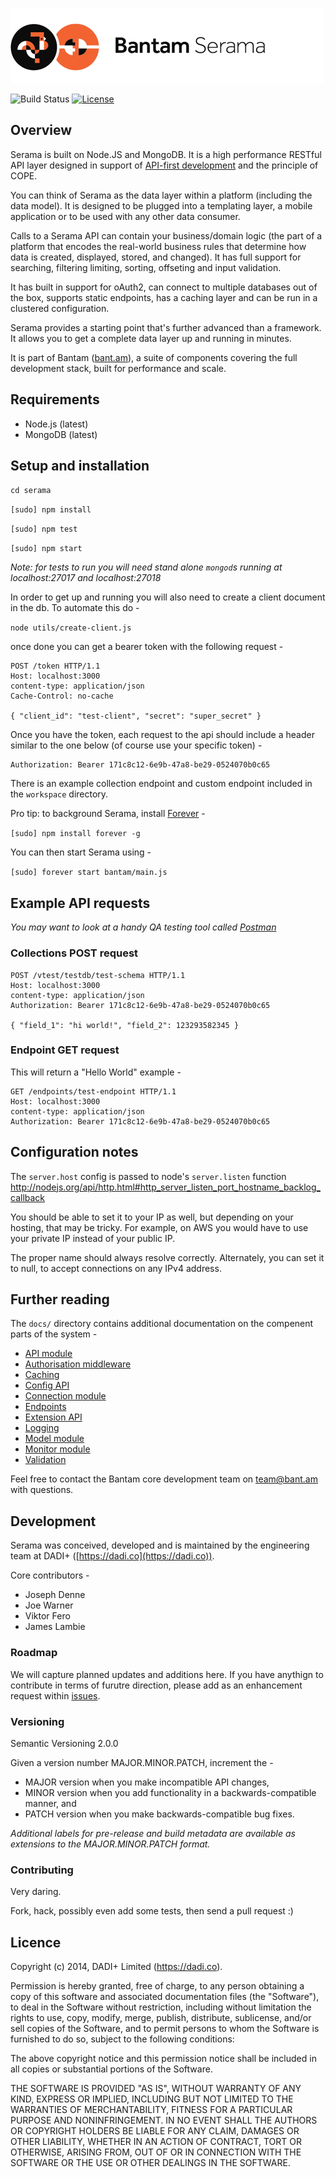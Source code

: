 ![Serama](serama.png)

![Build Status](http://img.shields.io/badge/release-0.1.3_beta-green.svg?style=flat-square)&nbsp;[![License](http://img.shields.io/:license-mit-blue.svg?style=flat-square)](http://dadi.mit-license.org)

## Overview

Serama is built on Node.JS and MongoDB. It is a high performance RESTful API layer designed in support of [API-first development](https://github.com/dadiplus/serama/blob/master/docs/apiFirst.md) and the principle of COPE.

You can think of Serama as the data layer within a platform (including the data model). It is designed to be plugged into a templating layer, a mobile application or to be used with any other data consumer.

Calls to a Serama API can contain your business/domain logic (the part of a platform that encodes the real-world business rules that determine how data is created, displayed, stored, and changed). It has full support for searching, filtering limiting, sorting, offseting and input validation.

It has built in support for oAuth2, can connect to multiple databases out of the box, supports static endpoints, has a caching layer and can be run in a clustered configuration.

Serama provides a starting point that's further advanced than a framework. It allows you to get a complete data layer up and running in minutes.

It is part of Bantam ([bant.am](https://bant.am)), a suite of components covering the full development stack, built for performance and scale.

## Requirements

* Node.js (latest)
* MongoDB (latest)

## Setup and installation

`cd serama`

`[sudo] npm install`

`[sudo] npm test`

`[sudo] npm start`

_Note: for tests to run you will need stand alone `mongod`s running at localhost:27017 and localhost:27018_

In order to get up and running you will also need to create a client document in the db.  To automate this do -

`node utils/create-client.js`

once done you can get a bearer token with the following request -

    POST /token HTTP/1.1
    Host: localhost:3000
    content-type: application/json
    Cache-Control: no-cache

    { "client_id": "test-client", "secret": "super_secret" }

Once you have the token, each request to the api should include a header similar to the one below (of course use your specific token) -

    Authorization: Bearer 171c8c12-6e9b-47a8-be29-0524070b0c65

There is an example collection endpoint and custom endpoint included in the `workspace` directory.

Pro tip: to background Serama, install [Forever](https://github.com/nodejitsu/forever) -

`[sudo] npm install forever -g`

You can then start Serama using -

`[sudo] forever start bantam/main.js`

## Example API requests

_You may want to look at a handy QA testing tool called [Postman](http://www.getpostman.com/)_

### Collections POST request

    POST /vtest/testdb/test-schema HTTP/1.1
    Host: localhost:3000
    content-type: application/json
    Authorization: Bearer 171c8c12-6e9b-47a8-be29-0524070b0c65

    { "field_1": "hi world!", "field_2": 123293582345 }


### Endpoint GET request

This will return a "Hello World" example -

    GET /endpoints/test-endpoint HTTP/1.1
    Host: localhost:3000
    content-type: application/json
    Authorization: Bearer 171c8c12-6e9b-47a8-be29-0524070b0c65

## Configuration notes

The `server.host` config is passed to node's `server.listen` function
http://nodejs.org/api/http.html#http_server_listen_port_hostname_backlog_callback

You should be able to set it to your IP as well, but depending on your hosting, that may be tricky. For example, on AWS you would have to use your private IP instead of your public IP.

The proper name should always resolve correctly. Alternately, you can set it to null, to accept connections on any IPv4 address.

## Further reading

The `docs/` directory contains additional documentation on the compenent parts of the system -

* [API module](https://github.com/dadiplus/serama/blob/master/docs/api.md)
* [Authorisation middleware](https://github.com/dadiplus/serama/blob/master/docs/auth.md)
* [Caching](https://github.com/dadiplus/serama/blob/master/docs/cache.md)
* [Config API](https://github.com/dadiplus/serama/blob/master/docs/configApi.md)
* [Connection module](https://github.com/dadiplus/serama/blob/master/docs/connection.md)
* [Endpoints](https://github.com/dadiplus/serama/blob/master/docs/endpoints.md)
* [Extension API](https://github.com/dadiplus/serama/blob/master/docs/extensionApi.md)
* [Logging](https://github.com/dadiplus/serama/blob/master/docs/logger.md)
* [Model module](https://github.com/dadiplus/serama/blob/master/docs/model.md)
* [Monitor module](https://github.com/dadiplus/serama/blob/master/docs/monitor.md)
* [Validation](https://github.com/dadiplus/serama/blob/master/docs/validation.md)

Feel free to contact the Bantam core development team on team@bant.am with questions.

## Development

Serama was conceived, developed and is maintained by the engineering team at DADI+ ([https://dadi.co](https://dadi.co)).

Core contributors -

* Joseph Denne
* Joe Warner
* Viktor Fero
* James Lambie

### Roadmap

We will capture planned updates and additions here. If you have anythign to contribute in terms of furutre direction, please add as an enhancement request within [issues](https://github.com/dadiplus/serama/issues).

### Versioning

Semantic Versioning 2.0.0

Given a version number MAJOR.MINOR.PATCH, increment the -

* MAJOR version when you make incompatible API changes,
* MINOR version when you add functionality in a backwards-compatible manner, and
* PATCH version when you make backwards-compatible bug fixes.

_Additional labels for pre-release and build metadata are available as extensions to the MAJOR.MINOR.PATCH format._

### Contributing

Very daring.

Fork, hack, possibly even add some tests, then send a pull request :)

## Licence

Copyright (c) 2014, DADI+ Limited (https://dadi.co).

Permission is hereby granted, free of charge, to any person obtaining a copy
of this software and associated documentation files (the "Software"), to deal
in the Software without restriction, including without limitation the rights
to use, copy, modify, merge, publish, distribute, sublicense, and/or sell
copies of the Software, and to permit persons to whom the Software is
furnished to do so, subject to the following conditions:

The above copyright notice and this permission notice shall be included in
all copies or substantial portions of the Software.

THE SOFTWARE IS PROVIDED "AS IS", WITHOUT WARRANTY OF ANY KIND, EXPRESS OR
IMPLIED, INCLUDING BUT NOT LIMITED TO THE WARRANTIES OF MERCHANTABILITY,
FITNESS FOR A PARTICULAR PURPOSE AND NONINFRINGEMENT. IN NO EVENT SHALL THE
AUTHORS OR COPYRIGHT HOLDERS BE LIABLE FOR ANY CLAIM, DAMAGES OR OTHER
LIABILITY, WHETHER IN AN ACTION OF CONTRACT, TORT OR OTHERWISE, ARISING FROM,
OUT OF OR IN CONNECTION WITH THE SOFTWARE OR THE USE OR OTHER DEALINGS IN
THE SOFTWARE.